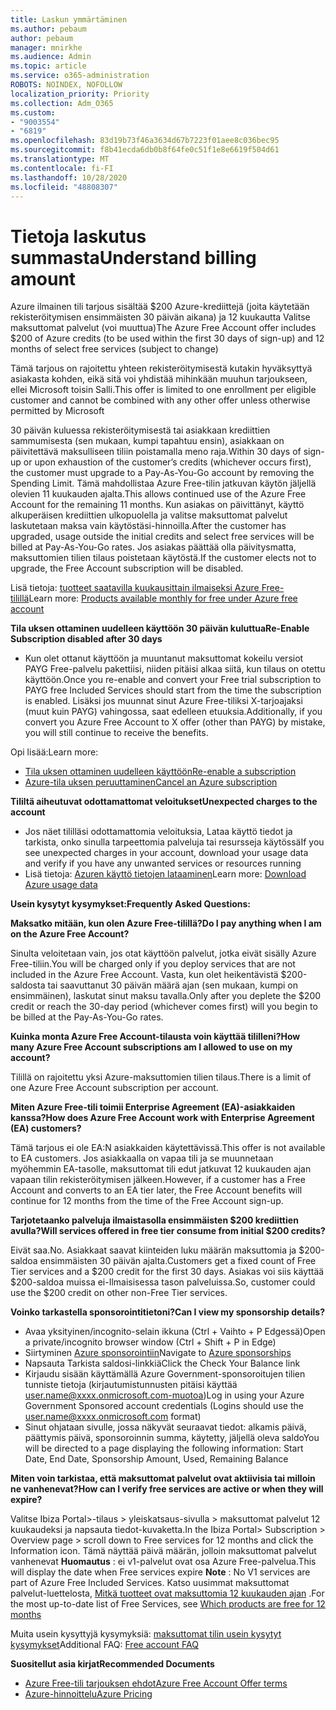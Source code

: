 ```yaml
---
title: Laskun ymmärtäminen
ms.author: pebaum
author: pebaum
manager: mnirkhe
ms.audience: Admin
ms.topic: article
ms.service: o365-administration
ROBOTS: NOINDEX, NOFOLLOW
localization_priority: Priority
ms.collection: Adm_O365
ms.custom:
- "9003554"
- "6819"
ms.openlocfilehash: 83d19b73f46a3634d67b7223f01aee8c036bec95
ms.sourcegitcommit: f8b41ecda6db0b8f64fe0c51f1e8e6619f504d61
ms.translationtype: MT
ms.contentlocale: fi-FI
ms.lasthandoff: 10/28/2020
ms.locfileid: "48808307"
---
```

# <a name="understand-billing-amount"></a><span data-ttu-id="34446-102">Tietoja laskutus summasta</span><span class="sxs-lookup"><span data-stu-id="34446-102">Understand billing amount</span></span>

<span data-ttu-id="34446-103">Azure ilmainen tili tarjous sisältää $200 Azure-krediittejä (joita käytetään rekisteröitymisen ensimmäisten 30 päivän aikana) ja 12 kuukautta Valitse maksuttomat palvelut (voi muuttua)</span><span class="sxs-lookup"><span data-stu-id="34446-103">The Azure Free Account offer includes $200 of Azure credits (to be used within the first 30 days of sign-up) and 12 months of select free services (subject to change)</span></span>

<span data-ttu-id="34446-104">Tämä tarjous on rajoitettu yhteen rekisteröitymisestä kutakin hyväksyttyä asiakasta kohden, eikä sitä voi yhdistää mihinkään muuhun tarjoukseen, ellei Microsoft toisin Salli.</span><span class="sxs-lookup"><span data-stu-id="34446-104">This offer is limited to one enrollment per eligible customer and cannot be combined with any other offer unless otherwise permitted by Microsoft</span></span>

<span data-ttu-id="34446-105">30 päivän kuluessa rekisteröitymisestä tai asiakkaan krediittien sammumisesta (sen mukaan, kumpi tapahtuu ensin), asiakkaan on päivitettävä maksulliseen tiliin poistamalla meno raja.</span><span class="sxs-lookup"><span data-stu-id="34446-105">Within 30 days of sign-up or upon exhaustion of the customer’s credits (whichever occurs first), the customer must upgrade to a Pay-As-You-Go account by removing the Spending Limit.</span></span> <span data-ttu-id="34446-106">Tämä mahdollistaa Azure Free-tilin jatkuvan käytön jäljellä olevien 11 kuukauden ajalta.</span><span class="sxs-lookup"><span data-stu-id="34446-106">This allows continued use of the Azure Free Account for the remaining 11 months.</span></span> <span data-ttu-id="34446-107">Kun asiakas on päivittänyt, käyttö alkuperäisen krediittien ulkopuolella ja valitse maksuttomat palvelut laskutetaan maksa vain käytöstäsi-hinnoilla.</span><span class="sxs-lookup"><span data-stu-id="34446-107">After the customer has upgraded, usage outside the initial credits and select free services will be billed at Pay-As-You-Go rates.</span></span> <span data-ttu-id="34446-108">Jos asiakas päättää olla päivitysmatta, maksuttomien tilien tilaus poistetaan käytöstä.</span><span class="sxs-lookup"><span data-stu-id="34446-108">If the customer elects not to upgrade, the Free Account subscription will be disabled.</span></span>

<span data-ttu-id="34446-109">Lisä tietoja: [tuotteet saatavilla kuukausittain ilmaiseksi Azure Free-tilillä](https://azure.microsoft.com/free/free-account-faq/)</span><span class="sxs-lookup"><span data-stu-id="34446-109">Learn more: [Products available monthly for free under Azure free account](https://azure.microsoft.com/free/free-account-faq/)</span></span>

<span data-ttu-id="34446-110">**Tila uksen ottaminen uudelleen käyttöön 30 päivän kuluttua**</span><span class="sxs-lookup"><span data-stu-id="34446-110">**Re-Enable Subscription disabled after 30 days**</span></span>

- <span data-ttu-id="34446-111">Kun olet ottanut käyttöön ja muuntanut maksuttomat kokeilu versiot PAYG Free-palvelu pakettiisi, niiden pitäisi alkaa siitä, kun tilaus on otettu käyttöön.</span><span class="sxs-lookup"><span data-stu-id="34446-111">Once you re-enable and convert your Free trial subscription to PAYG free Included Services should start from the time the subscription is enabled.</span></span> <span data-ttu-id="34446-112">Lisäksi jos muunnat sinut Azure Free-tiliksi X-tarjoajaksi (muut kuin PAYG) vahingossa, saat edelleen etuuksia.</span><span class="sxs-lookup"><span data-stu-id="34446-112">Additionally, if you convert you Azure Free Account to X offer (other than PAYG) by mistake, you will still continue to receive the benefits.</span></span>

<span data-ttu-id="34446-113">Opi lisää:</span><span class="sxs-lookup"><span data-stu-id="34446-113">Learn more:</span></span> 
- [<span data-ttu-id="34446-114">Tila uksen ottaminen uudelleen käyttöön</span><span class="sxs-lookup"><span data-stu-id="34446-114">Re-enable a subscription</span></span>](https://docs.microsoft.com/azure/billing/billing-subscription-become-disable?WT.mc_id=Portal-Microsoft_Azure_Support)
- [<span data-ttu-id="34446-115">Azure-tila uksen peruuttaminen</span><span class="sxs-lookup"><span data-stu-id="34446-115">Cancel an Azure subscription</span></span>](https://docs.microsoft.com/azure/billing/billing-how-to-cancel-azure-subscription?WT.mc_id=Portal-Microsoft_Azure_Support)

<span data-ttu-id="34446-116">**Tililtä aiheutuvat odottamattomat veloitukset**</span><span class="sxs-lookup"><span data-stu-id="34446-116">**Unexpected charges to the account**</span></span>

- <span data-ttu-id="34446-117">Jos näet tililläsi odottamattomia veloituksia, Lataa käyttö tiedot ja tarkista, onko sinulla tarpeettomia palveluja tai resursseja käytössä</span><span class="sxs-lookup"><span data-stu-id="34446-117">If you see unexpected charges in your account, download your usage data and verify if you have any unwanted services or resources running</span></span>
- <span data-ttu-id="34446-118">Lisä tietoja: [Azuren käyttö tietojen lataaminen](https://docs.microsoft.com/azure/billing/billing-download-azure-invoice-daily-usage-date?WT.mc_id=Portal-Microsoft_Azure_Support#download-usage)</span><span class="sxs-lookup"><span data-stu-id="34446-118">Learn more: [Download Azure usage data](https://docs.microsoft.com/azure/billing/billing-download-azure-invoice-daily-usage-date?WT.mc_id=Portal-Microsoft_Azure_Support#download-usage)</span></span>

<span data-ttu-id="34446-119">**Usein kysytyt kysymykset:**</span><span class="sxs-lookup"><span data-stu-id="34446-119">**Frequently Asked Questions:**</span></span>

<span data-ttu-id="34446-120">**Maksatko mitään, kun olen Azure Free-tilillä?**</span><span class="sxs-lookup"><span data-stu-id="34446-120">**Do I pay anything when I am on the Azure Free Account?**</span></span>

<span data-ttu-id="34446-121">Sinulta veloitetaan vain, jos otat käyttöön palvelut, jotka eivät sisälly Azure Free-tiliin.</span><span class="sxs-lookup"><span data-stu-id="34446-121">You will be charged only if you deploy services that are not included in the Azure Free Account.</span></span> <span data-ttu-id="34446-122">Vasta, kun olet heikentävistä $200-saldosta tai saavuttanut 30 päivän määrä ajan (sen mukaan, kumpi on ensimmäinen), laskutat sinut maksu tavalla.</span><span class="sxs-lookup"><span data-stu-id="34446-122">Only after you deplete the $200 credit or reach the 30-day period (whichever comes first) will you begin to be billed at the Pay-As-You-Go rates.</span></span>

<span data-ttu-id="34446-123">**Kuinka monta Azure Free Account-tilausta voin käyttää tililleni?**</span><span class="sxs-lookup"><span data-stu-id="34446-123">**How many Azure Free Account subscriptions am I allowed to use on my account?**</span></span>  

<span data-ttu-id="34446-124">Tilillä on rajoitettu yksi Azure-maksuttomien tilien tilaus.</span><span class="sxs-lookup"><span data-stu-id="34446-124">There is a limit of one Azure Free Account subscription per account.</span></span>

<span data-ttu-id="34446-125">**Miten Azure Free-tili toimii Enterprise Agreement (EA)-asiakkaiden kanssa?**</span><span class="sxs-lookup"><span data-stu-id="34446-125">**How does Azure Free Account work with Enterprise Agreement (EA) customers?**</span></span>  

<span data-ttu-id="34446-126">Tämä tarjous ei ole EA:N asiakkaiden käytettävissä.</span><span class="sxs-lookup"><span data-stu-id="34446-126">This offer is not available to EA customers.</span></span> <span data-ttu-id="34446-127">Jos asiakkaalla on vapaa tili ja se muunnetaan myöhemmin EA-tasolle, maksuttomat tili edut jatkuvat 12 kuukauden ajan vapaan tilin rekisteröitymisen jälkeen.</span><span class="sxs-lookup"><span data-stu-id="34446-127">However, if a customer has a Free Account and converts to an EA tier later, the Free Account benefits will continue for 12 months from the time of the Free Account sign-up.</span></span>

<span data-ttu-id="34446-128">**Tarjotetaanko palveluja ilmaistasolla ensimmäisten $200 krediittien avulla?**</span><span class="sxs-lookup"><span data-stu-id="34446-128">**Will services offered in free tier consume from initial $200 credits?**</span></span>  

<span data-ttu-id="34446-129">Eivät saa.</span><span class="sxs-lookup"><span data-stu-id="34446-129">No.</span></span> <span data-ttu-id="34446-130">Asiakkaat saavat kiinteiden luku määrän maksuttomia ja $200-saldoa ensimmäisten 30 päivän ajalta.</span><span class="sxs-lookup"><span data-stu-id="34446-130">Customers get a fixed count of Free Tier services and a $200 credit for the first 30 days.</span></span> <span data-ttu-id="34446-131">Asiakas voi siis käyttää $200-saldoa muissa ei-Ilmaisisessa tason palveluissa.</span><span class="sxs-lookup"><span data-stu-id="34446-131">So, customer could use the $200 credit on other non-Free Tier services.</span></span>

<span data-ttu-id="34446-132">**Voinko tarkastella sponsorointitietoni?**</span><span class="sxs-lookup"><span data-stu-id="34446-132">**Can I view my sponsorship details?**</span></span>

- <span data-ttu-id="34446-133">Avaa yksityinen/incognito-selain ikkuna (Ctrl + Vaihto + P Edgessä)</span><span class="sxs-lookup"><span data-stu-id="34446-133">Open a private/incognito browser window (Ctrl + Shift + P in Edge)</span></span>
- <span data-ttu-id="34446-134">Siirtyminen [Azure sponsorointiin](http://www.microsoftazuresponsorships.com/)</span><span class="sxs-lookup"><span data-stu-id="34446-134">Navigate to [Azure sponsorships](http://www.microsoftazuresponsorships.com/)</span></span>
- <span data-ttu-id="34446-135">Napsauta Tarkista saldosi-linkkiä</span><span class="sxs-lookup"><span data-stu-id="34446-135">Click the Check Your Balance link</span></span>
- <span data-ttu-id="34446-136">Kirjaudu sisään käyttämällä Azure Government-sponsoroitujen tilien tunniste tietoja (kirjautumistunnusten pitäisi käyttää user.name@xxxx.onmicrosoft.com-muotoa)</span><span class="sxs-lookup"><span data-stu-id="34446-136">Log in using your Azure Government Sponsored account credentials (Logins should use the user.name@xxxx.onmicrosoft.com format)</span></span>
- <span data-ttu-id="34446-137">Sinut ohjataan sivulle, jossa näkyvät seuraavat tiedot: alkamis päivä, päättymis päivä, sponsoroinnin summa, käytetty, jäljellä oleva saldo</span><span class="sxs-lookup"><span data-stu-id="34446-137">You will be directed to a page displaying the following information: Start Date, End Date, Sponsorship Amount, Used, Remaining Balance</span></span>

<span data-ttu-id="34446-138">**Miten voin tarkistaa, että maksuttomat palvelut ovat aktiivisia tai milloin ne vanhenevat?**</span><span class="sxs-lookup"><span data-stu-id="34446-138">**How can I verify free services are active or when they will expire?**</span></span>

<span data-ttu-id="34446-139">Valitse Ibiza Portal>-tilaus > yleiskatsaus-sivulla > maksuttomat palvelut 12 kuukaudeksi ja napsauta tiedot-kuvaketta.</span><span class="sxs-lookup"><span data-stu-id="34446-139">In the Ibiza Portal> Subscription > Overview page > scroll down to Free services for 12 months and click the Information icon.</span></span> <span data-ttu-id="34446-140">Tämä näyttää päivä määrän, jolloin maksuttomat palvelut vanhenevat **Huomautus** : ei v1-palvelut ovat osa Azure Free-palvelua.</span><span class="sxs-lookup"><span data-stu-id="34446-140">This will display the date when Free services expire **Note** : No V1 services are part of Azure Free Included Services.</span></span> <span data-ttu-id="34446-141">Katso uusimmat maksuttomat palvelut-luettelosta, [Mitkä tuotteet ovat maksuttomia 12 kuukauden ajan](http://www.microsoftazuresponsorships.com/) .</span><span class="sxs-lookup"><span data-stu-id="34446-141">For the most up-to-date list of Free Services, see [Which products are free for 12 months](http://www.microsoftazuresponsorships.com/)</span></span>

<span data-ttu-id="34446-142">Muita usein kysyttyjä kysymyksiä: [maksuttomat tilin usein kysytyt kysymykset](https://azure.microsoft.com/free/free-account-faq/)</span><span class="sxs-lookup"><span data-stu-id="34446-142">Additional FAQ: [Free account FAQ](https://azure.microsoft.com/free/free-account-faq/)</span></span>

<span data-ttu-id="34446-143">**Suositellut asia kirjat**</span><span class="sxs-lookup"><span data-stu-id="34446-143">**Recommended Documents**</span></span>

- [<span data-ttu-id="34446-144">Azure Free-tili tarjouksen ehdot</span><span class="sxs-lookup"><span data-stu-id="34446-144">Azure Free Account Offer terms</span></span>](https://azure.microsoft.com/offers/ms-azr-0044p/)
- [<span data-ttu-id="34446-145">Azure-hinnoittelu</span><span class="sxs-lookup"><span data-stu-id="34446-145">Azure Pricing</span></span>](https://azure.microsoft.com/pricing/)